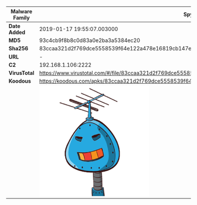 | Malware Family | SpyNote                                                      |
| -------------- | ------------------------------------------------------------ |
| **Date Added** | 2019-01-17 19:55:07.003000                                                   |
| **MD5**        | 93c4cb9f8b8c0d83a0e2ba3a5384ec20                             |
| **Sha256**     | 83ccaa321d2f769dce5558539f64e122a478e16819cb147e55e6dcd0798277e4 |
| **URL**        | -                                                            |
| **C2**         | 192.168.1.106:2222 |
| **VirusTotal** | https://www.virustotal.com/#/file/83ccaa321d2f769dce5558539f64e122a478e16819cb147e55e6dcd0798277e4/detection |
| **Koodous**    | https://koodous.com/apks/83ccaa321d2f769dce5558539f64e122a478e16819cb147e55e6dcd0798277e4 |
|                | ![](../assets/83ccaa321d2f769dce5558539f64e122a478e16819cb147e55e6dcd0798277e4.png) |